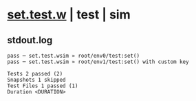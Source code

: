 # [set.test.w](../../../../../../examples/tests/sdk_tests/counter/set.test.w) | test | sim

## stdout.log
```log
pass ─ set.test.wsim » root/env0/test:set()                
pass ─ set.test.wsim » root/env1/test:set() with custom key

Tests 2 passed (2)
Snapshots 1 skipped
Test Files 1 passed (1)
Duration <DURATION>
```

